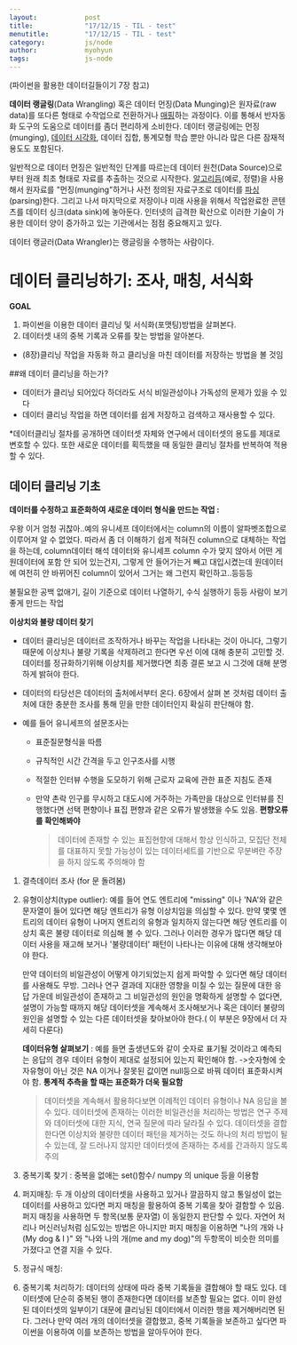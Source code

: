 ```yaml
---
layout:            post
title:             "17/12/15 - TIL - test"
menutitle:         "17/12/15 - TIL - test"
category:          js/node
author:            myohyun
tags:              js-node
---
```


(파이썬을 활용한 데이터길들이기 7장 참고)

**데이터 랭글링**(Data Wrangling) 혹은 데이터 먼징(Data Munging)은 원자료(raw data)를 또다른 형태로 수작업으로 전환하거나 [매핑](https://ko.wikipedia.org/wiki/%EC%82%AC%EC%83%81_(%EC%BB%B4%ED%93%A8%ED%8C%85))하는 과정이다. 이를 통해서 반자동화 도구의 도움으로 데이터를 좀더 편리하게 소비한다. 데이터 랭글링에는 먼징(munging), [데이터 시각화](https://ko.wikipedia.org/wiki/%EB%8D%B0%EC%9D%B4%ED%84%B0_%EC%8B%9C%EA%B0%81%ED%99%94), 데이터 집합, 통계모형 학습 뿐만 아니라 많은 다른 잠재적 용도도 포함된다.

일반적으로 데이터 먼징은 일반적인 단계를 따르는데 데이터 원천(Data Source)으로부터 원래 최초 형태로 자료를 추출하는 것으로 시작한다. [알고리듬](https://ko.wikipedia.org/wiki/%EC%95%8C%EA%B3%A0%EB%A6%AC%EB%93%AC)(예로, 정렬)을 사용해서 원자료를 "먼징(munging"하거나 사전 정의된 자료구조로 데이터를 [파싱](https://ko.wikipedia.org/wiki/%EA%B5%AC%EB%AC%B8_%EB%B6%84%EC%84%9D)(parsing)한다. 그리고 나서 마지막으로 저장이나 미래 사용을 위해서 작업완료한 콘텐츠를 데이터 싱크(data sink)에 놓아둔다. 인터넷의 급격한 확산으로 이러한 기술이 가용한 데이터 양이 증가하고 있는 기관에서는 점점 중요해지고 있다.

데이터 랭글러(Data Wrangler)는 랭글링을 수행하는 사람이다.

# 데이터 클리닝하기: 조사, 매칭, 서식화

**GOAL** 

1. 파이썬을 이용한 데이터 클리닝 및 서식화(포맷팅)방법을 살펴본다.
2. 데이터셋 내의 중복 기록과 오류를 찾는 방법을 알아본다.
* (8장)클리닝 작업을 자동화 하고 클리닝을 마친 데이터를 저장하는 방법을 볼 것임

##왜 데이터 클리닝을 하는가? 

- 데이터가 클리닝 되어있다 하더라도 서식 비일관성이나 가독성의 문제가 있을 수 있다
- 데이터 클리닝 작업을 하면 데이터를 쉽게 저장하고 검색하고 재사용할 수 있다.

*데이터클리닝 절차를 공개하면 데이터셋 자체와 연구에서 데이터셋의 용도를 제대로 변호할 수 있다. 또한 새로운 데이터를 획득했을 때 동일한 클리닝 절차를 반복하여 적용할 수 있다.

## 데이터 클리닝 기초

**데이터를 수정하고 표준화하여 새로운 데이터 형식을 만드는 작업 :** 

우왕 이거 엄청 귀찮아..예의 유니세프 데이터에서는 column의 이름이 알파벳조합으로 이루어져 알 수 없었다. 따라서 좀 더 이해하기 쉽게 적혀진 column으로 대체하는 작업을 하는데, column데이터 해석 데이터와 유니세프  column 수가 맞지 않아서 어떤 게 원데이터에 포함 안 되어 있는건지, 그렇게 안 들어가는거 빼고 대입시켰는데 원데이터에 여전히 안 바뀌어진 column이 있어서 그거는 왜 그런지 확인하고..등등등 

불필요한 공백 없애기, 길이 기준으로 데이터 나열하기, 수식 실행하기 등등 사람이 보기 좋게 만드는 작업

**이상치와 불량 데이터 찾기**

- 데이터 클리닝은 데이터르 조작하거나 바꾸는 작업을 나타내는 것이 아니다, 그렇기 때문에 이상치나 불량 기록을 삭제하려고 한다면 우선 이에 대해 충분히 고민할 것. 데이터를 정규화하기위해 이상치를 제거했다면 최종 결론 보고 시 그것에 대해 분명하게 밝혀야 한다.

- 데이터의 타당선은 데이터의 출처에서부터 온다. 6장에서 살펴 본 것처럼 데이터 출처에 대한 충분한 조사를 통해 믿을 만한 데이터인지 확실히 판단해야 함. 

- 예를 들어 유니세프의 설문조사는 

  - 표준질문형식을 따름

  - 규칙적인 시간 간격을 두고 인구조사를 시행

  - 적절한 인터뷰 수행을 도모하기 위해 근로자 교육에 관한 표준 지침도 존재

  - 만약 촌락 인구를 무시하고 대도시에 거주하는 가족만을 대상으로 인터뷰를 진행했다면 선택 편향이나 표집 편향과 같은 오류가 발생했을 수도 있음. **편향오류를 확인해봐야**

    > 데이터에 존재할 수 있는 표집현향에 대해서 항상 인식하고, 모집단 전체를 대표하지 못할 가능성이 있는 데이터세트를 기반으로 무분벼란 주장을 하지 않도록 주의해야 함

1. 결측데이터 조사 (for  문 돌려봄)

2. 유형이상치(type outlier): 예를 들어 연도 엔트리에 "missing" 이나 'NA'와 같은 문자열이 들어 있다면 해당 엔트리가 유형 이상치임을 의심할 수 있다. 만약 몇몇 엔트리의 데이터 유형이 나머지 엔트리의 유형과 일치하지 않는다면 해당 엔트리를 이상치 혹은 불량 데이터로 의심해 볼 수 있다. 그러나 이러한 경우가 많다면 해당 데이터 사용을 재고해 보거나 '불량데이터' 패턴이 나타나는 이유에 대해 생각해보아야 한다.

   만약 데이터의 비일관성이 어떻게 야기되었는지 쉽게 파악할 수 있다면 해당 데이터를 사용해도 무방. 그러나 연구 결과데 지대한 영향을 미칠 수 있는 질문에 대한 응답 가운데 비일관성이 존재하고 그 비일관성의 원인을 명확하게 설명할 수 없다면, 설명이 가능할 때까지 해당 데이터셋을 계속해서 조사해보거나 혹은 데이터 불량의원인을 설명할 수 있는 다른 데이터셋을 찾아보아야 한다.( 이 부분은 9장에서 더 자세히 다룬다)

   **데이터유형 살펴보기** : 예를 들면 출생년도와 같이 숫자로 표기될 것이라고 예측되는 응답의 경우 데이터 유형이 제대로 설정되어 있는지 확인해야 함. ->숫자형에 숫자유형이 아닌 것은 NA 이거나 잘못된 값이면 null등으로 바꿔 데이터 표준화시켜야 함. **통계적 추측을 할 때는 표준화가 더욱 필요함**

   > 데이터셋을 계속해서 활용하다보면 이례적인 데이터 유형이나 NA 응답을 볼 수 있다. 데이터셋에 존재하는 이러한 비일관선을 처리하는 방법은 연구 주제와 데이터셋에 대한 지식, 연국 질문에 따라 달라질 수 있다. 데이터셋을 결합한다면 이상치와 불량한 데이터 패턴을 제거하는 것도 하나의 처리 방법이 될 수 있는데, 잘 드러나지 않지만 데이터셋에 존재하는 추세를 간과하지 않도록 주의

3. 중복기록 찾기 : 중복을 없애는 set()함수/ numpy 의 unique  등을 이용함

4. 퍼지매칭: 두 개 이상의 데이터셋을 사용하고 있거나 깔끔하지 않고 통일성이 없는 데이터를 사용하고 있다면 퍼지 매칭을 활용하여 중복 기록을 찾아 결함할 수 있음.퍼지 매칭을 사용하면 두 항목(보통 문자열) 이 동일한지 판단할 수 있다. 자연어 처리나 머신러닝처럼 심도있는 방법은 아니지만 퍼지 매칭을 이용하면 "나의 개와 나(My dog & I )" 와 "나와 나의 개(me and my dog)"의 두항목이 비슷한 의미를 가졌다고 연결 지을 수 있다. 

5. 정규식 매칭: 

6. 중복기록 처리하기: 데이터의 상태에 따라 중복 기록들을 결합해야 할 때도 있다. 데이터셋에 단순히 중복된 행이 존재한다면 데이터를 보존할 필요는 없다. 이미 완성된 데이터셋의 일부이기 대문에 클리닝된 데이터에서 이러한 행을 제거해버리면 된다. 그러나 만약 여러 개의 데이터셋을 결합했고, 중복 기록들을 보존하고 싶다면 파이썬을 이용하여 이를 보존하는 방법을 알아두어야 한다.